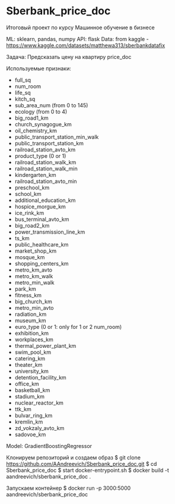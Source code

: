 # Sberbank_price_doc
Итоговый проект по курсу Машинное обучение в бизнесе

ML: sklearn, pandas, numpy API: flask Data: from kaggle - https://www.kaggle.com/datasets/matthewa313/sberbankdatafix

Задача: Предсказать цену на квартиру price_doc

Используемые признаки:

* full_sq
* num_room
* life_sq
* kitch_sq
* sub_area_num (from 0 to 145)
* ecology (from 0 to 4)
* big_road1_km
* church_synagogue_km
* oil_chemistry_km
* public_transport_station_min_walk
* public_transport_station_km
* railroad_station_avto_km
* product_type (0 or 1)
* railroad_station_walk_km
* railroad_station_walk_min
* kindergarten_km
* railroad_station_avto_min
* preschool_km
* school_km
* additional_education_km
* hospice_morgue_km
* ice_rink_km
* bus_terminal_avto_km
* big_road2_km
* power_transmission_line_km
* ts_km
* public_healthcare_km
* market_shop_km
* mosque_km
* shopping_centers_km
* metro_km_avto
* metro_km_walk
* metro_min_walk
* park_km
* fitness_km
* big_church_km
* metro_min_avto
* radiation_km
* museum_km
* euro_type (0 or 1: only for 1 or 2 num_room)
* exhibition_km
* workplaces_km
* thermal_power_plant_km
* swim_pool_km
* catering_km
* theater_km
* university_km
* detention_facility_km
* office_km
* basketball_km
* stadium_km
* nuclear_reactor_km
* ttk_km
* bulvar_ring_km
* kremlin_km
* zd_vokzaly_avto_km
* sadovoe_km

Model: GradientBoostingRegressor

Клонируем репозиторий и создаем образ
$ git clone https://github.com/AAndreevich/Sberbank_price_doc.git
$ cd Sberbank_price_doc
$ start docker-entrypoint.sh
$ docker build -t aandreevich/sberbank_price_doc .

Запускаем контейнер
$ docker run -p 3000:5000 aandreevich/sberbank_price_doc
